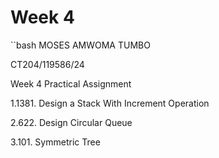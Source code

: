 # Week 4

``bash
MOSES AMWOMA TUMBO

CT204/119586/24

Week 4 Practical Assignment

1.1381. Design a Stack With Increment Operation

2.622. Design Circular Queue

3.101. Symmetric Tree
```
